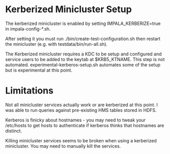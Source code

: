 # Kerberized Minicluster Setup
The kerberized minicluster is enabled by setting IMPALA_KERBERIZE=true in
impala-config-*.sh.

After setting it you must run ./bin/create-test-configuration.sh then
restart the minicluster (e.g. with testdata/bin/run-all.sh).

The Kerberized minicluster requires a KDC to be setup and configured
and service users to be added to the keytab at $KRB5_KTNAME.
This step is not automated. experimental-kerberos-setup.sh automates
some of the setup but is experimental at this point.

# Limitations
Not all minicluster services actually work or are kerberized at this point.
I was able to run queries against pre-existing HMS tables stored in HDFS.

Kerberos is finicky about hostnames - you may need to tweak your /etc/hosts
to get hosts to authenticate if kerberos thinks that hostnames are distinct.

Killing minicluster services seems to be broken when using a kerberized
minicluster. You may need to manually kill the services.
